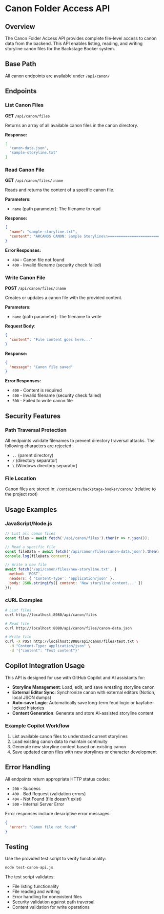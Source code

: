 # Canon Folder Access API

## Overview
The Canon Folder Access API provides complete file-level access to canon data from the backend. This API enables listing, reading, and writing storyline canon files for the Backstage Booker system.

## Base Path
All canon endpoints are available under `/api/canon/`

## Endpoints

### List Canon Files
**GET** `/api/canon/files`

Returns an array of all available canon files in the canon directory.

**Response:**
```json
[
  "canon-data.json",
  "sample-storyline.txt"
]
```

### Read Canon File
**GET** `/api/canon/files/:name`

Reads and returns the content of a specific canon file.

**Parameters:**
- `name` (path parameter): The filename to read

**Response:**
```json
{
  "name": "sample-storyline.txt",
  "content": "ARCANOS CANON: Sample Storyline\n==============================\n..."
}
```

**Error Responses:**
- `404` - Canon file not found
- `400` - Invalid filename (security check failed)

### Write Canon File
**POST** `/api/canon/files/:name`

Creates or updates a canon file with the provided content.

**Parameters:**
- `name` (path parameter): The filename to write

**Request Body:**
```json
{
  "content": "File content goes here..."
}
```

**Response:**
```json
{
  "message": "Canon file saved"
}
```

**Error Responses:**
- `400` - Content is required
- `400` - Invalid filename (security check failed)
- `500` - Failed to write canon file

## Security Features

### Path Traversal Protection
All endpoints validate filenames to prevent directory traversal attacks. The following characters are rejected:
- `..` (parent directory)
- `/` (directory separator)
- `\` (Windows directory separator)

### File Location
Canon files are stored in: `/containers/backstage-booker/canon/` (relative to the project root)

## Usage Examples

### JavaScript/Node.js
```javascript
// List all canon files
const files = await fetch('/api/canon/files').then(r => r.json());

// Read a specific file
const fileData = await fetch('/api/canon/files/canon-data.json').then(r => r.json());
console.log(fileData.content);

// Write a new file
await fetch('/api/canon/files/new-storyline.txt', {
  method: 'POST',
  headers: { 'Content-Type': 'application/json' },
  body: JSON.stringify({ content: 'New storyline content...' })
});
```

### cURL Examples
```bash
# List files
curl http://localhost:8080/api/canon/files

# Read file
curl http://localhost:8080/api/canon/files/canon-data.json

# Write file
curl -X POST http://localhost:8080/api/canon/files/test.txt \
  -H "Content-Type: application/json" \
  -d '{"content": "Test content"}'
```

## Copilot Integration Usage

This API is designed for use with GitHub Copilot and AI assistants for:

- **Storyline Management**: Load, edit, and save wrestling storyline canon
- **External Editor Sync**: Synchronize canon with external editors (Notion, local JSON dumps)
- **Auto-save Logic**: Automatically save long-term feud logic or kayfabe-locked histories
- **Content Generation**: Generate and store AI-assisted storyline content

### Example Copilot Workflow
1. List available canon files to understand current storylines
2. Load existing canon data to maintain continuity
3. Generate new storyline content based on existing canon
4. Save updated canon files with new storylines or character development

## Error Handling

All endpoints return appropriate HTTP status codes:
- `200` - Success
- `400` - Bad Request (validation errors)
- `404` - Not Found (file doesn't exist)
- `500` - Internal Server Error

Error responses include descriptive error messages:
```json
{
  "error": "Canon file not found"
}
```

## Testing

Use the provided test script to verify functionality:
```bash
node test-canon-api.js
```

The test script validates:
- File listing functionality
- File reading and writing
- Error handling for nonexistent files
- Security validation against path traversal
- Content validation for write operations